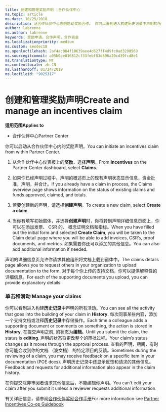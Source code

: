 ```yaml
---
title: 创建和管理奖励声明 |合作伙伴中心
ms.topic: article
ms.date: 10/29/2018
description: 从合作伙伴中心声明启动奖励合作。 你可以看到进入构建历史记录中声明的所有活动。
author: labrenne
ms.author: labrenne
keywords: 奖励申请，合作声明，合作资金
ms.localizationpriority: medium
ms.custom: seodec18
ms.openlocfilehash: 2af4ac084f10639aee4d627ff4d9fc0ad3208569
ms.sourcegitcommit: a05b0ee016812cf33febf83d896a20cd39fcd8e1
ms.translationtype: MT
ms.contentlocale: zh-CN
ms.lasthandoff: 01/24/2019
ms.locfileid: "9025317"
---
```

# <a name="create-and-manage-an-incentives-claim"></a><span data-ttu-id="a2098-105">创建和管理奖励声明</span><span class="sxs-lookup"><span data-stu-id="a2098-105">Create and manage an incentives claim</span></span>

**<span data-ttu-id="a2098-106">适用范围</span><span class="sxs-lookup"><span data-stu-id="a2098-106">Applies to</span></span>**
- <span data-ttu-id="a2098-107">合作伙伴中心</span><span class="sxs-lookup"><span data-stu-id="a2098-107">Partner Center</span></span>

<span data-ttu-id="a2098-108">你可以启动从合作伙伴中心内的奖励声明。</span><span class="sxs-lookup"><span data-stu-id="a2098-108">You can initiate an incentives claim from within Partner Center.</span></span> 

1. <span data-ttu-id="a2098-109">从合作伙伴中心仪表板上的**奖励**，选择**声明**。</span><span class="sxs-lookup"><span data-stu-id="a2098-109">From **Incentives** on the Partner Center dashboard, select **Claims**.</span></span>

2.  <span data-ttu-id="a2098-110">如果你已经声明过程中，声明的概述页上的现有声明状态显示信息，资金批准，声明，并合计。</span><span class="sxs-lookup"><span data-stu-id="a2098-110">If you already have a claim in process, the Claims overview page shows information on the status of existing claims and funds approved, claimed, and totals.</span></span>

3.  <span data-ttu-id="a2098-111">若要创建新的声明，请选择**创建声明**。</span><span class="sxs-lookup"><span data-stu-id="a2098-111">To create a new claim, select **Create a claim**.</span></span>

4.  <span data-ttu-id="a2098-112">当你有填写初始窗体，并选择**创建声明**时，你将转到声明详细信息页面上，你可以在添加发票、 CSR 的、 概念证明文档和指标。</span><span class="sxs-lookup"><span data-stu-id="a2098-112">When you have filled out the initial form and selected **Create Claim**, you will be taken to the Claim detail page where you will be able to add invoices, CSR’s, proof documents, and metrics.</span></span> <span data-ttu-id="a2098-113">如果需要你还可以添加的其他信息。</span><span class="sxs-lookup"><span data-stu-id="a2098-113">You can also add additional information if needed.</span></span>

<span data-ttu-id="a2098-114">声明的详细信息页允许你请求其他组织将文档上载到窗体中。</span><span class="sxs-lookup"><span data-stu-id="a2098-114">The claims details page allows you to request others in your organization to upload documentation to the form.</span></span> <span data-ttu-id="a2098-115">对于每个你上传的支持文档，你可以提供解释性的详细信息。</span><span class="sxs-lookup"><span data-stu-id="a2098-115">For each of the supporting documents you upload, you can provide explanatory details.</span></span> 

### <a name="manage-your-claims"></a><span data-ttu-id="a2098-116">单击和滑动	</span><span class="sxs-lookup"><span data-stu-id="a2098-116">Manage your claims</span></span>

<span data-ttu-id="a2098-117">你可以看到进入构建**历史记录**中声明的所有活动。</span><span class="sxs-lookup"><span data-stu-id="a2098-117">You can see all the activity that goes into the building of your claim in **History**.</span></span> <span data-ttu-id="a2098-118">每次同事某些内容，添加一个支持文档或注释**历史记录**中存储操作。</span><span class="sxs-lookup"><span data-stu-id="a2098-118">Each time a colleague adds a supporting document or comments on something, the action is stored in **History**.</span></span> <span data-ttu-id="a2098-119">在提交声明之前, 的状态为**编辑**。</span><span class="sxs-lookup"><span data-stu-id="a2098-119">Until you submit the claim, the status is **editing**.</span></span> <span data-ttu-id="a2098-120">声明的状态将更改整个的审批过程。</span><span class="sxs-lookup"><span data-stu-id="a2098-120">Your claim’s status changes as it moves through the approval process.</span></span> <span data-ttu-id="a2098-121">查看的声明，期间，有时你可能会收到你的文档 （波文档） 的特定项目的反馈。</span><span class="sxs-lookup"><span data-stu-id="a2098-121">Sometimes during the reviewing of a claim, you may receive feedback on a specific item in your documentation (POE docs).</span></span> <span data-ttu-id="a2098-122">声明历史记录中还显示反馈和请求的其他信息。</span><span class="sxs-lookup"><span data-stu-id="a2098-122">Feedback and requests for additional information also appear in the claim history.</span></span> 

<span data-ttu-id="a2098-123">在你提交除非审阅者请求其他信息后，不能编辑你声明。</span><span class="sxs-lookup"><span data-stu-id="a2098-123">You can't edit your claim after you submit it unless a reviewer requests additional information.</span></span>

<span data-ttu-id="a2098-124">有关详细信息，请参阅[合作伙伴奖励合作手册](https://assets.microsoft.com/coop-guidebook.pdf)</span><span class="sxs-lookup"><span data-stu-id="a2098-124">For more information see [Partner Incentives Co-op Guidebook](https://assets.microsoft.com/coop-guidebook.pdf)</span></span>
